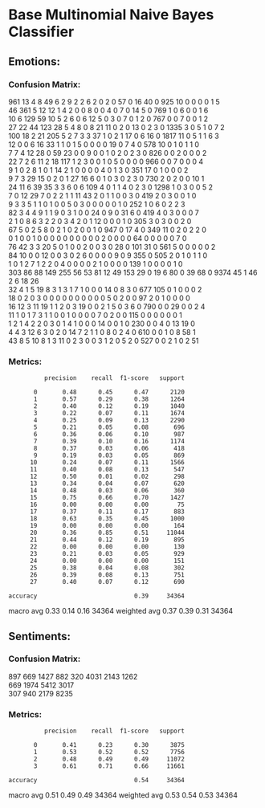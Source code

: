 
# Base Multinomial Naive Bayes Classifier
## Emotions:
### Confusion Matrix:
961	13	4	8	49	6	2	9	2	2	6	2	0	2	0	57	0	16	40	0	925	10	0	0	0	0	1	5	
46	361	5	12	12	1	4	2	0	0	8	0	0	4	0	7	0	14	5	0	769	1	0	6	0	0	1	6	
10	6	129	59	10	5	2	6	0	6	12	5	0	3	0	7	0	1	2	0	767	0	0	7	0	0	1	2	
27	22	44	123	28	5	4	8	0	8	21	11	0	2	0	13	0	2	3	0	1335	3	0	5	1	0	7	2	
100	18	2	21	205	5	2	7	3	3	37	1	0	2	1	17	0	6	16	0	1817	11	0	5	1	1	6	3	
12	0	0	6	16	33	1	1	0	1	5	0	0	0	0	19	0	7	4	0	578	10	0	1	0	1	1	0	
7	7	4	12	28	0	59	23	0	0	9	0	0	1	0	2	0	2	3	0	826	0	0	2	0	0	0	2	
22	7	2	6	11	2	18	117	1	2	3	0	0	1	0	5	0	0	0	0	966	0	0	7	0	0	0	4	
9	1	0	2	8	1	0	1	14	2	1	0	0	0	0	4	0	1	3	0	351	17	0	1	0	0	0	2	
9	7	3	29	15	0	2	0	1	27	16	6	0	1	0	3	0	2	3	0	730	2	0	2	0	0	10	1	
24	11	6	39	35	3	3	6	0	6	109	4	0	1	1	4	0	2	3	0	1298	1	0	3	0	0	5	2	
7	0	12	29	7	0	2	2	1	1	11	43	2	0	1	1	0	0	3	0	419	2	0	3	0	0	1	0	
9	3	3	5	1	1	0	1	0	0	5	0	3	0	0	0	0	0	1	0	252	1	0	6	0	2	2	3	
82	3	4	4	9	1	1	9	0	3	1	0	0	24	0	9	0	31	6	0	419	4	0	3	0	0	0	7	
2	1	0	8	6	3	2	2	0	3	4	2	0	1	12	0	0	0	1	0	305	3	0	3	0	0	2	0	
67	5	0	2	5	8	0	2	1	0	2	0	0	1	0	947	0	17	4	0	349	11	0	2	0	2	2	0	
0	1	0	0	1	0	0	0	0	0	0	0	0	0	0	2	0	0	0	0	64	0	0	0	0	0	7	0	
76	42	3	3	20	5	0	1	0	0	2	0	0	3	0	28	0	101	31	0	561	5	0	0	0	0	0	2	
84	10	0	0	12	0	0	3	0	2	6	0	0	0	0	9	0	9	355	0	505	2	0	1	0	1	1	0	
1	0	1	2	7	1	2	2	0	4	0	0	0	0	2	1	0	0	0	0	139	1	0	0	0	0	1	0	
303	86	88	149	255	56	53	81	12	49	153	29	0	19	6	80	0	39	68	0	9374	45	1	46	2	6	18	26	
32	4	1	5	19	8	3	1	3	1	7	1	0	0	0	14	0	8	3	0	677	105	0	1	0	0	0	2	
18	0	2	0	3	0	0	0	0	0	0	0	0	0	0	5	0	2	0	0	97	2	0	1	0	0	0	0	
16	12	3	11	19	1	1	2	0	3	19	0	0	2	1	5	0	3	6	0	790	0	0	29	0	0	2	4	
11	1	0	1	7	3	1	1	0	0	1	0	0	0	0	7	0	2	0	0	115	0	0	0	0	0	0	1	
1	2	1	4	2	2	0	3	0	1	4	1	0	0	0	14	0	0	1	0	230	0	0	4	0	13	19	0	
4	4	3	12	6	3	0	2	0	14	7	2	1	1	0	8	0	2	4	0	610	0	0	1	0	8	58	1	
43	8	5	10	8	1	3	11	0	2	3	0	0	3	1	2	0	5	2	0	527	0	0	2	1	0	2	51	

### Metrics:
              precision    recall  f1-score   support

           0       0.48      0.45      0.47      2120
           1       0.57      0.29      0.38      1264
           2       0.40      0.12      0.19      1040
           3       0.22      0.07      0.11      1674
           4       0.25      0.09      0.13      2290
           5       0.21      0.05      0.08       696
           6       0.36      0.06      0.10       987
           7       0.39      0.10      0.16      1174
           8       0.37      0.03      0.06       418
           9       0.19      0.03      0.05       869
          10       0.24      0.07      0.11      1566
          11       0.40      0.08      0.13       547
          12       0.50      0.01      0.02       298
          13       0.34      0.04      0.07       620
          14       0.48      0.03      0.06       360
          15       0.75      0.66      0.70      1427
          16       0.00      0.00      0.00        75
          17       0.37      0.11      0.17       883
          18       0.63      0.35      0.45      1000
          19       0.00      0.00      0.00       164
          20       0.36      0.85      0.51     11044
          21       0.44      0.12      0.19       895
          22       0.00      0.00      0.00       130
          23       0.21      0.03      0.05       929
          24       0.00      0.00      0.00       151
          25       0.38      0.04      0.08       302
          26       0.39      0.08      0.13       751
          27       0.40      0.07      0.12       690

    accuracy                           0.39     34364
   macro avg       0.33      0.14      0.16     34364
weighted avg       0.37      0.39      0.31     34364
## Sentiments:
### Confusion Matrix:
897	669	1427	882	
320	4031	2143	1262	
669	1974	5412	3017	
307	940	2179	8235	

### Metrics:
              precision    recall  f1-score   support

           0       0.41      0.23      0.30      3875
           1       0.53      0.52      0.52      7756
           2       0.48      0.49      0.49     11072
           3       0.61      0.71      0.66     11661

    accuracy                           0.54     34364
   macro avg       0.51      0.49      0.49     34364
weighted avg       0.53      0.54      0.53     34364
